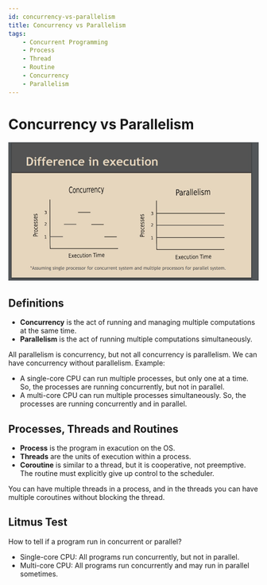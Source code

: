 ```yaml
---
id: concurrency-vs-parallelism
title: Concurrency vs Parallelism
tags:
    - Concurrent Programming
    - Process
    - Thread
    - Routine
    - Concurrency
    - Parallelism
---
```


# Concurrency vs Parallelism

![Alt text](<image.jpg>)

## Definitions

- **Concurrency** is the act of running and managing multiple computations at the same time.
- **Parallelism** is the act of running multiple computations simultaneously.

All parallelism is concurrency, but not all concurrency is parallelism. We can have concurrency without parallelism. Example:

- A single-core CPU can run multiple processes, but only one at a time. So, the processes are running concurrently, but not in parallel.
- A multi-core CPU can run multiple processes simultaneously. So, the processes are running concurrently and in parallel.

## Processes, Threads and Routines

- **Process** is the program in exacution on the OS.
- **Threads** are the units of execution within a process.
- **Coroutine** is similar to a thread, but it is cooperative, not preemptive. The routine must explicitly give up control to the scheduler.

You can have multiple threads in a process, and in the threads you can have multiple coroutines without blocking the thread.

## Litmus Test

How to tell if a program run in concurrent or parallel?

- Single-core CPU: All programs run concurrently, but not in parallel.
- Multi-core CPU: All programs run concurrently and may run in parallel sometimes.
